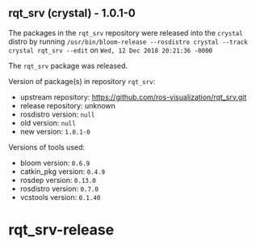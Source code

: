 ## rqt_srv (crystal) - 1.0.1-0

The packages in the `rqt_srv` repository were released into the `crystal` distro by running `/usr/bin/bloom-release --rosdistro crystal --track crystal rqt_srv --edit` on `Wed, 12 Dec 2018 20:21:36 -0000`

The `rqt_srv` package was released.

Version of package(s) in repository `rqt_srv`:

- upstream repository: https://github.com/ros-visualization/rqt_srv.git
- release repository: unknown
- rosdistro version: `null`
- old version: `null`
- new version: `1.0.1-0`

Versions of tools used:

- bloom version: `0.6.9`
- catkin_pkg version: `0.4.9`
- rosdep version: `0.13.0`
- rosdistro version: `0.7.0`
- vcstools version: `0.1.40`


# rqt_srv-release